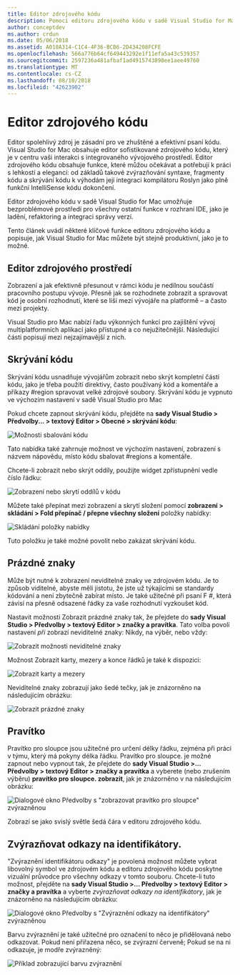 ```yaml
---
title: Editor zdrojového kódu
description: Pomocí editoru zdrojového kódu v sadě Visual Studio for Mac
author: conceptdev
ms.author: crdun
ms.date: 05/06/2018
ms.assetid: A018A314-C1C4-4F36-BCB6-2D434208FCFE
ms.openlocfilehash: 566a776b64cf649443292e1f11efa5a43c539357
ms.sourcegitcommit: 2597236a481afbaf1ad4915743898ee1aee49760
ms.translationtype: MT
ms.contentlocale: cs-CZ
ms.lasthandoff: 08/10/2018
ms.locfileid: "42623902"
---
```

# <a name="source-editor"></a>Editor zdrojového kódu

Editor spolehlivý zdroj je zásadní pro ve zhuštěné a efektivní psaní kódu. Visual Studio for Mac obsahuje editor sofistikované zdrojového kódu, který je v centru vaši interakci s integrovaného vývojového prostředí. Editor zdrojového kódu obsahuje funkce, které můžou očekávat a potřebují k práci s lehkostí a elegancí: od základů takové zvýrazňování syntaxe, fragmenty kódu a skrývání kódu k výhodám její integraci kompilátoru Roslyn jako plně funkční IntelliSense kódu dokončení.

Editor zdrojového kódu v sadě Visual Studio for Mac umožňuje bezproblémové prostředí pro všechny ostatní funkce v rozhraní IDE, jako je ladění, refaktoring a integraci správy verzí.

Tento článek uvádí některé klíčové funkce editoru zdrojového kódu a popisuje, jak Visual Studio for Mac můžete být stejně produktivní, jako je to možné.

## <a name="the-source-editor-experience"></a>Editor zdrojového prostředí

Zobrazení a jak efektivně přesunout v rámci kódu je nedílnou součástí pracovního postupu vývoje. Přesně jak se rozhodnete zobrazit a spravovat kód je osobní rozhodnutí, které se liší mezi vývojáře na platformě – a často mezi projekty.

Visual Studio pro Mac nabízí řadu výkonných funkcí pro zajištění vývoj multiplatformních aplikací jako přístupné a co nejužitečnější. Následující části popisují mezi nejzajímavější z nich.

## <a name="code-folding"></a>Skrývání kódu

Skrývání kódu usnadňuje vývojářům zobrazit nebo skrýt kompletní částí kódu, jako je třeba použití direktivy, často používaný kód a komentáře a příkazy #region spravovat velké zdrojové soubory. Skrývání kódu je vypnuto ve výchozím nastavení v sadě Visual Studio pro Mac

Pokud chcete zapnout skrývání kódu, přejděte na **sady Visual Studio > Předvolby... > textový Editor > Obecné > skrývání kódu**:

![Možnosti sbalování kódu](media/source-editor-image1.png)

Tato nabídka také zahrnuje možnost ve výchozím nastavení, zobrazení s názvem nápovědu, místo kódu sbalovat #regions a komentáře.

Chcete-li zobrazit nebo skrýt oddíly, použijte widget zpřístupnění vedle číslo řádku:

 ![Zobrazení nebo skrytí oddílů v kódu](media/source-editor-image2.png)

Můžete také přepínat mezi zobrazení a skrytí složení pomocí **zobrazení > skládání > Fold přepínač / přepne všechny složení** položky nabídky:

 ![Skládání položky nabídky](media/source-editor-image19.png)

Tuto položku je také možné povolit nebo zakázat skrývání kódu.

## <a name="white-space"></a>Prázdné znaky

Může být nutné k zobrazení neviditelné znaky ve zdrojovém kódu. Je to způsob viditelné, abyste měli jistotu, že jste už týkajícími se standardy kódování a není zbytečně zabírat místo. Je také užitečné při psaní F #, která závisí na přesně odsazené řádky za vaše rozhodnutí vyzkoušet kód.

Nastavit možnosti Zobrazit prázdné znaky tak, že přejdete do **sady Visual Studio > Předvolby > textový Editor > značky a pravítka**. Tato volba povolí nastavení _při_ zobrazí neviditelné znaky: Nikdy, na výběr, nebo vždy:

 ![Zobrazit možnosti neviditelné znaky](media/source-editor-image3.png)

Možnost Zobrazit karty, mezery a konce řádků je také k dispozici:

 ![Zobrazit karty a mezery](media/source-editor-image4.png)

 Neviditelné znaky zobrazují jako šedé tečky, jak je znázorněno na následujícím obrázku:

 ![Zobrazit prázdné znaky](media/source-editor-image22.png)

## <a name="ruler"></a>Pravítko

Pravítko pro sloupce jsou užitečné pro určení délky řádku, zejména při práci v týmu, který má pokyny délka řádku. Pravítko pro sloupce. je možné zapnout nebo vypnout tak, že přejdete do **sady Visual Studio >... Předvolby > textový Editor > značky a pravítka** a vyberete (nebo zrušením výběru) **pravítko pro sloupce. zobrazit**, jak je znázorněno v na následujícím obrázku:

 ![Dialogové okno Předvolby s "zobrazovat pravítko pro sloupce" zvýrazněnou](media/source-editor-image5.png)

 Zobrazí se jako svislý světle šedá čára v editoru zdrojového kódu.

## <a name="highlight-identifier-references"></a>Zvýrazňovat odkazy na identifikátory.

"Zvýraznění identifikátoru odkazy" je povolená možnost můžete vybrat libovolný symbol ve zdrojovém kódu a editoru zdrojového kódu poskytne vizuální průvodce pro všechny odkazy v tomto souboru. Chcete-li tuto možnost, přejděte na **sady Visual Studio >... Předvolby > textový Editor > značky a pravítka** a vyberte _zvýrazňovat odkazy na identifikátory_, jak je znázorněno na následujícím obrázku:

![Dialogové okno Předvolby s "Zvýraznění odkazy na identifikátory" zvýrazněnou](media/source-editor-image6.png)

Barvu zvýraznění je také užitečné pro označení to něco je přidělovaná nebo odkazovat. Pokud není přiřazena něco, se zvýrazní červeně; Pokud se na ni odkazuje, je modře zvýrazněný:

![Příklad zobrazující barvu zvýraznění](media/source-editor-image7.png)